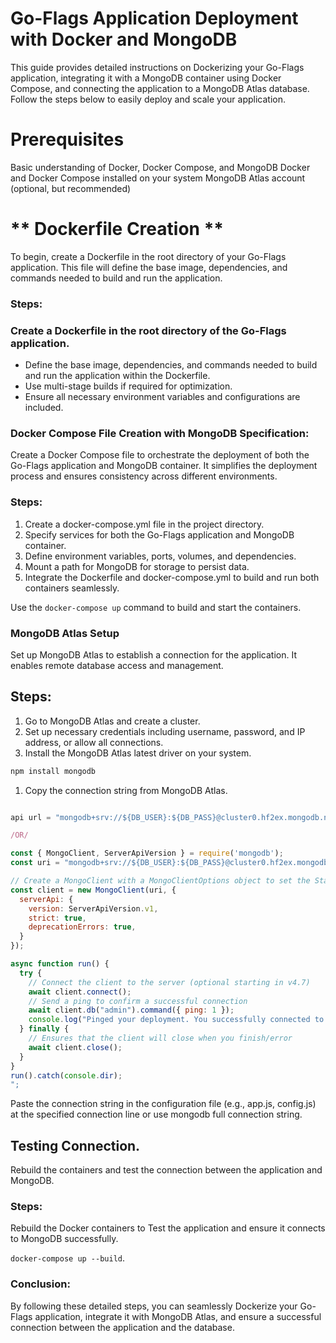 # Go-Flags Application Deployment with Docker and MongoDB
This guide provides detailed instructions on Dockerizing your Go-Flags application, integrating it with a MongoDB container using Docker Compose, and connecting the application to a MongoDB Atlas database. Follow the steps below to easily deploy and scale your application.

# Prerequisites 

Basic understanding of Docker, Docker Compose, and MongoDB
Docker and Docker Compose installed on your system
MongoDB Atlas account (optional, but recommended) 

# ** Dockerfile Creation **
To begin, create a Dockerfile in the root directory of your Go-Flags application. This file will define the base image, dependencies, and commands needed to build and run the application.

### Steps:

### Create a Dockerfile in the root directory of the Go-Flags application.

- Define the base image, dependencies, and commands needed to build and run the application within the Dockerfile.
- Use multi-stage builds if required for optimization.
- Ensure all necessary environment variables and configurations are included.


### Docker Compose File Creation with MongoDB Specification:

 Create a Docker Compose file to orchestrate the deployment of both the Go-Flags application and MongoDB container. It simplifies the deployment process and ensures consistency across different environments.

### Steps:

1. Create a docker-compose.yml file in the project directory.
2. Specify services for both the Go-Flags application and MongoDB container.
3. Define environment variables, ports, volumes, and dependencies.
4. Mount a path for MongoDB for storage to persist data.
5.  Integrate the Dockerfile and docker-compose.yml to build and run both containers seamlessly.


Use the `docker-compose up` command to build and start the containers.

### MongoDB Atlas Setup

 Set up MongoDB Atlas to establish a connection for the application. It enables remote database access and management.

## **Steps:**

1. Go to MongoDB Atlas and create a cluster.
2. Set up necessary credentials including username, password, and IP address, or allow all connections.
3. Install the MongoDB Atlas latest driver on your system.

```jsx
npm install mongodb
```

1. Copy the connection string from MongoDB Atlas.

```jsx

api url = "mongodb+srv://${DB_USER}:${DB_PASS}@cluster0.hf2ex.mongodb.net/flagly_control"

/OR/

const { MongoClient, ServerApiVersion } = require('mongodb');
const uri = "mongodb+srv://${DB_USER}:${DB_PASS}@cluster0.hf2ex.mongodb.net/flagly_control";

// Create a MongoClient with a MongoClientOptions object to set the Stable API version
const client = new MongoClient(uri, {
  serverApi: {
    version: ServerApiVersion.v1,
    strict: true,
    deprecationErrors: true,
  }
});

async function run() {
  try {
    // Connect the client to the server	(optional starting in v4.7)
    await client.connect();
    // Send a ping to confirm a successful connection
    await client.db("admin").command({ ping: 1 });
    console.log("Pinged your deployment. You successfully connected to MongoDB!");
  } finally {
    // Ensures that the client will close when you finish/error
    await client.close();
  }
}
run().catch(console.dir);
";
```

Paste the connection string in the configuration file (e.g., app.js, config.js) at the specified connection line or use mongodb full connection string.

## Testing Connection.

 Rebuild the containers and test the connection between the application and MongoDB.

### Steps:

Rebuild the Docker containers to Test the application and ensure it connects to MongoDB successfully.

 `docker-compose up --build`.

### Conclusion:

By following these detailed steps, you can seamlessly Dockerize your Go-Flags application, integrate it with MongoDB Atlas, and ensure a successful connection between the application and the database. 





